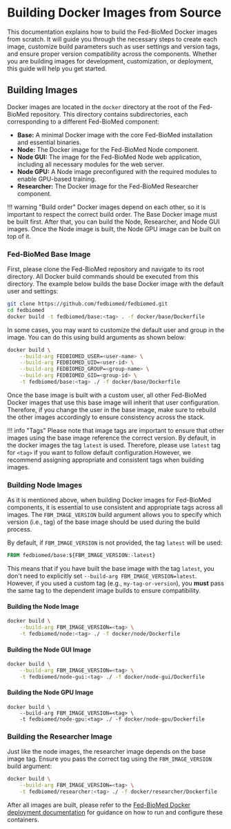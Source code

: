 # Building Docker Images from Source

This documentation explains how to build the Fed-BioMed Docker images from scratch. It will guide you through the necessary steps to create each image, customize build parameters such as user settings and version tags, and ensure proper version compatibility across the components. Whether you are building images for development, customization, or deployment, this guide will help you get started.

## Building Images

Docker images are located in the `docker` directory at the root of the Fed-BioMed repository. This directory contains subdirectories, each corresponding to a different Fed-BioMed component:

* **Base:** A minimal Docker image with the core Fed-BioMed installation and essential binaries.
* **Node:** The Docker image for the Fed-BioMed Node component.
* **Node GUI:** The image for the Fed-BioMed Node web application, including all necessary modules for the web server.
* **Node GPU:** A Node image preconfigured with the required modules to enable GPU-based training.
* **Researcher:** The Docker image for the Fed-BioMed Researcher component.

!!! warning "Build order" 
    Docker images depend on each other, so it is important to respect the correct build order. The Base Docker image must be built first. After that, you can build the Node, Researcher, and Node GUI images. Once the Node image is built, the Node GPU image can be built on top of it. 

### Fed-BioMed Base Image

First, please clone the Fed-BioMed repository and navigate to its root directory. All Docker build commands should be executed from this directory. The example below builds the base Docker image with the default user and settings:

```bash
git clone https://github.com/fedbiomed/fedbiomed.git
cd fedbiomed
docker build -t fedbiomed/base:<tag> . -f docker/base/Dockerfile 
```

In some cases, you may want to customize the default user and group in the image. You can do this using build arguments as shown below:

```bash
docker build \
    --build-arg FEDBIOMED_USER=<user-name> \
    --build-arg FEDBIOMED_UID=<user-id> \
    --build-arg FEDBIOMED_GROUP=<group-name> \
    --build-arg FEDBIOMED_GID=<group-id> \
    -t fedbiomed/base:<tag> ./ -f docker/base/Dockerfile
```

Once the base image is built with a custom user, all other Fed-BioMed Docker images that use this base image will inherit that user configuration. Therefore, if you change the user in the base image, make sure to rebuild the other images accordingly to ensure consistency across the stack.


!!! info "Tags"
    Please note that image tags are important to ensure that other images using the base image reference the correct version. By default, in the docker images the tag `latest` is used. Therefore, please use `latest` tag for `<tag>` if you want to follow default configuration.However, we recommend assigning appropriate and consistent tags when building images.


### Building Node Images

As it is mentioned above, when building Docker images for Fed-BioMed components, it is essential to use consistent and appropriate tags across all images. The `FBM_IMAGE_VERSION` build argument allows you to specify which version (i.e., tag) of the base image should be used during the build process.

By default, if `FBM_IMAGE_VERSION` is not provided, the tag `latest` will be used:

```Dockerfile
FROM fedbiomed/base:${FBM_IMAGE_VERSION:-latest}
```

This means that if you have built the base image with the tag `latest`, you don't need to explicitly set `--build-arg FBM_IMAGE_VERSION=latest`. However, if you used a custom tag (e.g., `my-tag-or-version`), you **must** pass the same tag to the dependent image builds to ensure compatibility.

#### Building the Node Image

```bash
docker build \
    --build-arg FBM_IMAGE_VERSION=<tag> \
    -t fedbiomed/node:<tag> ./ -f docker/node/Dockerfile
```

#### Building the Node GUI Image

```bash
docker build \
    --build-arg FBM_IMAGE_VERSION=<tag> \
    -t fedbiomed/node-gui:<tag> ./ -f docker/node-gui/Dockerfile
```

#### Building the Node GPU Image

```
docker build \
    --build-arg FBM_IMAGE_VERSION=<tag> \
    -t fedbiomed/node-gpu:<tag> ./ -f docker/node-gpu/Dockerfile
```

### Building the Researcher Image

Just like the node images, the researcher image depends on the base image tag. Ensure you pass the correct tag using the `FBM_IMAGE_VERSION` build argument:

```bash
docker build \
    --build-arg FBM_IMAGE_VERSION=<tag> \
    -t fedbiomed/researcher:<tag> ./ -f docker/researcher/Dockerfile
```


After all images are built, please refer to the [Fed-BioMed Docker deployment documentation](../user-guide/deployment/docker.md) for guidance on how to run and configure these containers.

